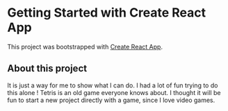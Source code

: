 # Getting Started with Create React App

This project was bootstrapped with [Create React App](https://github.com/facebook/create-react-app).

## About this project 

It is just a way for me to show what I can do. I had a lot of fun trying to do this alone ! 
Tetris is an old game everyone knows about. I thought it will be fun to start a new project directly with a game, since I love video games.
